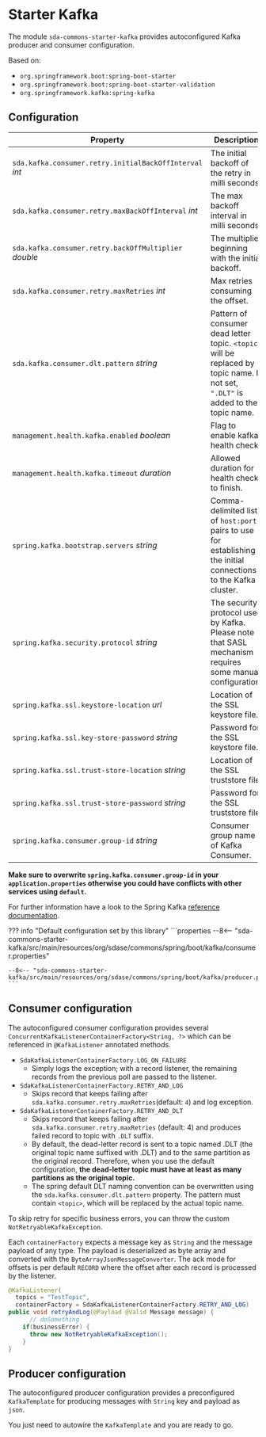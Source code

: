 # Starter Kafka

The module `sda-commons-starter-kafka` provides autoconfigured Kafka producer and consumer
configuration.

Based on:

- `org.springframework.boot:spring-boot-starter`
- `org.springframework.boot:spring-boot-starter-validation`
- `org.springframework.kafka:spring-kafka`

##  Configuration

| **Property**                                            | **Description**                                                                                                                   | **Default**        | **Example**                                     | **Env**                                              |
|---------------------------------------------------------|-----------------------------------------------------------------------------------------------------------------------------------|--------------------|-------------------------------------------------|------------------------------------------------------|
| `sda.kafka.consumer.retry.initialBackOffInterval` _int_ | The initial backoff of the retry in milli seconds.                                                                                | `1000`             | `1500`                                          | `SDA_KAFKA_CONSUMER_RETRY_INITIAL_BACKOFF_INTERVALL` |
| `sda.kafka.consumer.retry.maxBackOffInterval` _int_     | The max backoff interval  in milli seconds.                                                                                       | `4000`             | `5000`                                          | `SDA_KAFKA_CONSUMER_RETRY_MAX_BACKOFF_INTERVALL`     |
| `sda.kafka.consumer.retry.backOffMultiplier` _double_   | The multiplier beginning with the initial backoff.                                                                                | `2`                | `1.5`                                           | `SDA_KAFKA_CONSUMER_RETRY_INITIAL_BACKOFF_INTERVALL` |
| `sda.kafka.consumer.retry.maxRetries` _int_             | Max retries consuming the offset.                                                                                                 | `4`                | `10`                                            | `SDA_KAFKA_CONSUMER_RETRY_INITIAL_MAXRETRIES`        |
| `sda.kafka.consumer.dlt.pattern` _string_               | Pattern of consumer dead letter topic. `<topic>` will be replaced by topic name. If not set, `".DLT"` is added to the topic name. | `"dlt-<topic>"`    | `"prefix-<topic>"`                              | `SDA_KAFKA_CONSUMER_DLT_PATTERN`                     |
| `management.health.kafka.enabled` _boolean_             | Flag to enable kafka health check.                                                                                                | `true`             | `false`                                         | `MANAGEMENT_HEALTH_KAFKA_ENABLED`                    |
| `management.health.kafka.timeout` _duration_            | Allowed duration for health check to finish.                                                                                      | `4s`               | `"5000ms"`                                      | `MANAGEMENT_HEALTH_KAFKA_TIMEOUT`                    |
| `spring.kafka.bootstrap.servers` _string_               | Comma-delimited list of `host:port` pairs to use for establishing the initial connections to the Kafka cluster.                   | `"localhost:9092"` | `"kafka-broker:9092"`                           | `SPRING_KAFKA_BOOTSTRAP_SERVERS`                     |
| `spring.kafka.security.protocol` _string_               | The security protocol used by Kafka. Please note that SASL mechanism requires some manual configuration.                          | `"PLAINTEXT"`      | `"SSL"`                                         | `SPRING_KAFKA_SECURITY_PROTOCOL`                     |
| `spring.kafka.ssl.keystore-location` _url_              | Location of the SSL keystore file.                                                                                                |                    | `"file:///kafka/kafka.client.keystore.jks"`     | `SPRING_KAFKA_SSL_KEYSTORELOCATION`                  |
| `spring.kafka.ssl.key-store-password` _string_          | Password for the SSL keystore file.                                                                                               |                    | `"s3cr3t"`                                      | `SPRING_KAFKA_SSL_KEYSTOREPASSWORD`                  |
| `spring.kafka.ssl.trust-store-location` _string_        | Location of the SSL truststore file.                                                                                              |                    | `"file:/kafka-certs/kafka.client.keystore.jks"` | `SPRING_KAFKA_SSL_TRUSTSTORELOCATION`                |
| `spring.kafka.ssl.trust-store-password` _string_        | Password for the SSL truststore file.                                                                                             |                    | `"s3cret"`                                      | `SPRING_KAFKA_SSL_TRUSTSTOREPASSWORD`                |
| `spring.kafka.consumer.group-id` _string_               | Consumer group name of Kafka Consumer.                                                                                            | `"default"`        | `"my-service-name"`                             | `SPRING_KAFKA_CONSUMER_GROUPID`                      |


**Make sure to overwrite `spring.kafka.consumer.group-id` in your `application.properties` otherwise
you could have conflicts with other services using `default`.**

For further information have a look to the Spring Kafka [reference documentation](https://docs.spring.io/spring-kafka/reference/html/).

??? info "Default configuration set by this library"
    ```properties
    --8<-- "sda-commons-starter-kafka/src/main/resources/org/sdase/commons/spring/boot/kafka/consumer.properties"

    --8<-- "sda-commons-starter-kafka/src/main/resources/org/sdase/commons/spring/boot/kafka/producer.properties"
    ```

## Consumer configuration

The autoconfigured consumer configuration provides
several `ConcurrentKafkaListenerContainerFactory<String, ?>`
which can be referenced in `@KafkaListener` annotated methods.

- `SdaKafkaListenerContainerFactory.LOG_ON_FAILURE`
  - Simply logs the exception; with a record listener, the remaining records from the previous poll
    are passed to the listener.
- `SdaKafkaListenerContainerFactory.RETRY_AND_LOG`
  - Skips record that keeps failing after `sda.kafka.consumer.retry.maxRetries`(default: `4`) and
    log exception.
- `SdaKafkaListenerContainerFactory.RETRY_AND_DLT`
  - Skips record that keeps failing after `sda.kafka.consumer.retry.maxRetries` (default: 4) and
    produces failed record to topic with `.DLT` suffix.
  - By default, the dead-letter record is sent to a topic named .DLT (the original topic name
    suffixed with .DLT) and to the same partition as the original record. Therefore, when you use
    the default configuration, **the dead-letter topic must have at least as many partitions as the
    original topic.**
  - The spring default DLT naming convention can be overwritten using the
    `sda.kafka.consumer.dlt.pattern` property.
    The pattern must contain `<topic>`, which will be replaced by the actual topic name.

To skip retry for specific business errors, you can throw the custom `NotRetryableKafkaException`.

Each `containerFactory` expects a message key as `String` and the message payload of any type.
The payload is deserialized as byte array and converted with the `ByteArrayJsonMessageConverter`.
The ack mode for offsets is per default `RECORD` where the offset after each record is
processed by the listener.

```java
@KafkaListener(
  topics = "TestTopic",
  containerFactory = SdaKafkaListenerContainerFactory.RETRY_AND_LOG)
public void retryAndLog(@Payload @Valid Message message) {
      // doSomething
    if(businessError) {
      throw new NotRetryableKafkaException();
    } 
}
```

## Producer configuration

The autoconfigured producer configuration provides a preconfigured  `KafkaTemplate` for producing 
messages with `String` key and payload as `json`.

You just need to autowire the `KafkaTemplate` and you are ready to go.
